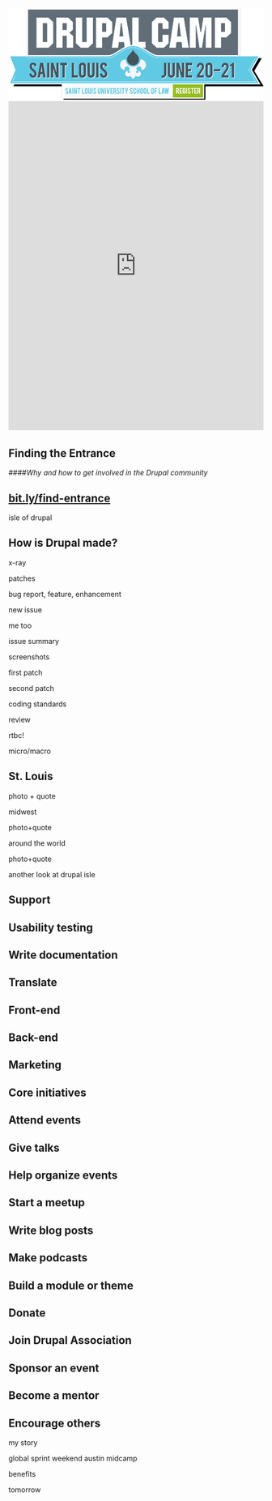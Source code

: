 <img src="custom/images/drupal-camp-st-louis-logo.png" alt="DrupalCamp St. Louis logo">



<iframe width='100%' height='650px' frameBorder='0' src='https://a.tiles.mapbox.com/v4/alimac.mej466bj/attribution,zoompan,zoomwheel,geocoder,share.html?access_token=pk.eyJ1IjoiYWxpbWFjIiwiYSI6Ill4dmFqWDQifQ.2wLpCVaXG-sr8bTo1ueM0A'></iframe>



<!-- .slide: data-background="custom/images/tour-de-donut.jpg" data-background-size="1068px" -->



## Finding the Entrance
####_Why and how to get involved in the Drupal community_



## [bit.ly/find-entrance](http://bit.ly/find-entrance)



<!-- .slide: data-background="custom/images/xkcd-online-communities-map.png" data-background-size="680px" data-state="show-header" data-header="Source: xkcd.com/802/" -->



<!-- .slide: data-background="custom/images/xkcd-fragment-1.jpg" data-state="show-header" data-header="Source: xkcd.com/802/" -->




<!-- .slide: data-background="custom/images/xkcd-fragment-2.jpg" data-state="show-header" data-header="Source: xkcd.com/802/" -->



isle of drupal



## How is Drupal made?



x-ray



patches



bug report, feature, enhancement



new issue



me too



issue summary



screenshots



first patch



second patch



coding standards



review



rtbc!



micro/macro



<!-- .slide: data-background="custom/images/tony-hisgett-st-louis-arch.jpg" data-background-size="" data-state="show-header" data-header="Photo credit: CC-BY Tony Hisgett https://flic.kr/p/p8bvq7" -->
## St. Louis
<!-- .element: class="heading" -->



photo + quote



midwest



photo+quote



around the world



photo+quote



another look at drupal isle



<!-- .slide: data-background="custom/images/" data-background-size="" data-state="show-header" data-header="" -->
## Support <!-- .element: class="heading" -->



<!-- .slide: data-background="custom/images/" data-background-size="" data-state="show-header" data-header="" -->
## Usability testing<!-- .element: class="heading" -->



<!-- .slide: data-background="custom/images/" data-background-size="" data-state="show-header" data-header="" -->
## Write documentation <!-- .element: class="heading" -->



<!-- .slide: data-background="custom/images/" data-background-size="" data-state="show-header" data-header="" -->
## Translate <!-- .element: class="heading" -->



<!-- .slide: data-background="custom/images/" data-background-size="" data-state="show-header" data-header="" -->
## Front-end<!-- .element: class="heading" -->



<!-- .slide: data-background="custom/images/" data-background-size="" data-state="show-header" data-header="" -->
## Back-end<!-- .element: class="heading" -->



<!-- .slide: data-background="custom/images/" data-background-size="" data-state="show-header" data-header="" -->
## Marketing <!-- .element: class="heading" -->



<!-- .slide: data-background="custom/images/" data-background-size="" data-state="show-header" data-header="" -->
## Core initiatives <!-- .element: class="heading" -->



<!-- .slide: data-background="custom/images/" data-background-size="" data-state="show-header" data-header="" -->
## Attend events <!-- .element: class="heading" -->



<!-- .slide: data-background="custom/images/" data-background-size="" data-state="show-header" data-header="" -->
## Give talks <!-- .element: class="heading" -->



<!-- .slide: data-background="custom/images/" data-background-size="" data-state="show-header" data-header="" -->
## Help organize events <!-- .element: class="heading" -->



<!-- .slide: data-background="custom/images/mike-schinkel-drupal-atl-meetup.jpg" data-background-size="" data-state="show-header" data-header="Photo credit: CC-BY Mike Schinkel https://flic.kr/p/55cYm9" -->
## Start a meetup <!-- .element: class="heading" -->



<!-- .slide: data-background="custom/images/" data-background-size="" data-state="show-header" data-header="" -->
## Write blog posts <!-- .element: class="heading" -->



<!-- .slide: data-background="custom/images/" data-background-size="" data-state="show-header" data-header="" -->
## Make podcasts <!-- .element: class="heading" -->



<!-- .slide: data-background="custom/images/" data-background-size="" data-state="show-header" data-header="" -->
## Build a module or theme <!-- .element: class="heading" -->



<!-- .slide: data-background="custom/images/" data-background-size="" data-state="show-header" data-header="" -->
## Donate <!-- .element: class="heading" -->



<!-- .slide: data-background="custom/images/" data-background-size="" data-state="show-header" data-header="" -->
## Join Drupal Association <!-- .element: class="heading" -->



<!-- .slide: data-background="custom/images/" data-background-size="" data-state="show-header" data-header="" -->
## Sponsor an event <!-- .element: class="heading" -->



<!-- .slide: data-background="custom/images/" data-background-size="" data-state="show-header" data-header="" -->
## Become a mentor <!-- .element: class="heading" -->



<!-- .slide: data-background="custom/images/" data-background-size="" data-state="show-header" data-header="" -->
## Encourage others <!-- .element: class="heading" -->



my story



global sprint weekend
austin
midcamp



benefits



tomorrow
